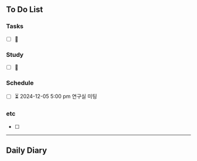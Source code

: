 ## To Do List
### Tasks
- [ ] 📅

### Study
- [ ] 📅 

### Schedule
- [ ] ⏳ 2024-12-05 5:00 pm 연구실 미팅 

### etc
- [ ] 

---
## Daily Diary

